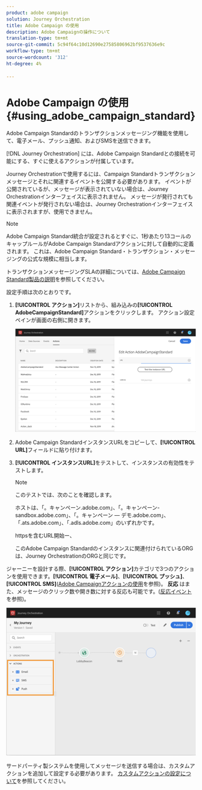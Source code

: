 ```yaml
---
product: adobe campaign
solution: Journey Orchestration
title: Adobe Campaign の使用
description: Adobe Campaignの操作について
translation-type: tm+mt
source-git-commit: 5c94f64c10d12690e27585806962bf9537636e9c
workflow-type: tm+mt
source-wordcount: '312'
ht-degree: 4%

---
```



# Adobe Campaign の使用 {#using_adobe_campaign_standard}

Adobe Campaign Standardのトランザクションメッセージング機能を使用して、電子メール、プッシュ通知、およびSMSを送信できます。

[!DNL Journey Orchestration] には、Adobe Campaign Standardとの接続を可能にする、すぐに使えるアクションが付属しています。

Journey Orchestrationで使用するには、Campaign Standardトランザクションメッセージとそれに関連するイベントを公開する必要があります。 イベントが公開されているが、メッセージが表示されていない場合は、Journey Orchestrationインターフェイスに表示されません。 メッセージが発行されても関連イベントが発行されない場合は、Journey Orchestrationインターフェイスに表示されますが、使用できません。

>[!NOTE]
>
>Adobe Campaign Standard統合が設定されるとすぐに、1秒あたり13コールのキャップルールがAdobe Campaign Standardアクションに対して自動的に定義されます。 これは、Adobe Campaign Standard・トランザクション・メッセージングの公式な規模に相当します。
>
>トランザクションメッセージングSLAの詳細については、[Adobe Campaign Standard製品の説明](https://helpx.adobe.com/jp/legal/product-descriptions/campaign-standard.html)を参照してください。

設定手順は次のとおりです。

1. **[!UICONTROL アクション]**&#x200B;リストから、組み込みの&#x200B;**[!UICONTROL AdobeCampaignStandard]**&#x200B;アクションをクリックします。 アクション設定ペインが画面の右側に開きます。

   ![](../assets/actioncampaign.png)

1. Adobe Campaign StandardインスタンスURLをコピーして、**[!UICONTROL URL]**&#x200B;フィールドに貼り付けます。

1. **[!UICONTROL インスタンスURL]**&#x200B;をテストして、インスタンスの有効性をテストします。

   >[!NOTE]
   >
   >このテストでは、次のことを確認します。
   >
   >ホストは、「。キャンペーン.adobe.com」、「。キャンペーン-sandbox.adobe.com」、「。キャンペーン — デモ.adobe.com」、「.ats.adobe.com」、「.adls.adobe.com」のいずれかです。
   >
   >httpsを含むURL開始ー、
   >
   >このAdobe Campaign Standardのインスタンスに関連付けられているORGは、Journey OrchestrationのORGと同じです。

ジャーニーを設計する際、**[!UICONTROL アクション]**&#x200B;カテゴリで3つのアクションを使用できます。**[!UICONTROL 電子メール]**、**[!UICONTROL プッシュ]**、**[!UICONTROL SMS]**([Adobe Campaignアクションの使用](../building-journeys/using-adobe-campaign-actions.md)を参照)。 **反応** はまた、メッセージのクリック数や開き数に対する反応も可能です。([反応イベント](../building-journeys/reaction-events.md)を参照)。

![](../assets/journey58.png)

サードパーティ製システムを使用してメッセージを送信する場合は、カスタムアクションを追加して設定する必要があります。 [カスタムアクションの設定について](../action/about-custom-action-configuration.md)を参照してください。
